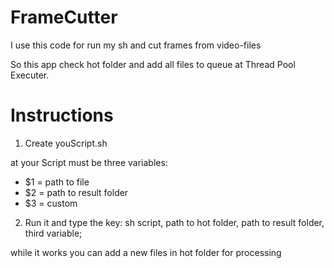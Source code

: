 # FrameCutter
I use this code for run my sh and cut frames from video-files

So this app check hot folder and add all files to queue at Thread Pool Executer.

# Instructions
1. Create youScript.sh

at your Script must be three variables:
- $1 = path to file
- $2 = path to result folder
- $3 = custom

2. Run it and type the key: sh script, path to hot folder, path to result folder, third variable;

while it works you can add a new files in hot folder for processing
